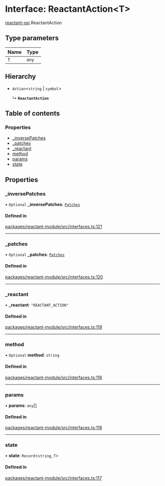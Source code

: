 # Interface: ReactantAction<T\>

[reactant-ssr](../modules/reactant_ssr.md).ReactantAction

## Type parameters

| Name | Type |
| :------ | :------ |
| `T` | `any` |

## Hierarchy

- `Action`<`string` \| `symbol`\>

  ↳ **`ReactantAction`**

## Table of contents

### Properties

- [\_inversePatches](reactant_ssr.ReactantAction.md#_inversepatches)
- [\_patches](reactant_ssr.ReactantAction.md#_patches)
- [\_reactant](reactant_ssr.ReactantAction.md#_reactant)
- [method](reactant_ssr.ReactantAction.md#method)
- [params](reactant_ssr.ReactantAction.md#params)
- [state](reactant_ssr.ReactantAction.md#state)

## Properties

### \_inversePatches

• `Optional` **\_inversePatches**: [`Patches`](../modules/reactant_ssr.md#patches)

#### Defined in

[packages/reactant-module/src/interfaces.ts:121](https://github.com/unadlib/reactant/blob/f66dad8a/packages/reactant-module/src/interfaces.ts#L121)

___

### \_patches

• `Optional` **\_patches**: [`Patches`](../modules/reactant_ssr.md#patches)

#### Defined in

[packages/reactant-module/src/interfaces.ts:120](https://github.com/unadlib/reactant/blob/f66dad8a/packages/reactant-module/src/interfaces.ts#L120)

___

### \_reactant

• **\_reactant**: ``"REACTANT_ACTION"``

#### Defined in

[packages/reactant-module/src/interfaces.ts:119](https://github.com/unadlib/reactant/blob/f66dad8a/packages/reactant-module/src/interfaces.ts#L119)

___

### method

• `Optional` **method**: `string`

#### Defined in

[packages/reactant-module/src/interfaces.ts:116](https://github.com/unadlib/reactant/blob/f66dad8a/packages/reactant-module/src/interfaces.ts#L116)

___

### params

• **params**: `any`[]

#### Defined in

[packages/reactant-module/src/interfaces.ts:118](https://github.com/unadlib/reactant/blob/f66dad8a/packages/reactant-module/src/interfaces.ts#L118)

___

### state

• **state**: `Record`<`string`, `T`\>

#### Defined in

[packages/reactant-module/src/interfaces.ts:117](https://github.com/unadlib/reactant/blob/f66dad8a/packages/reactant-module/src/interfaces.ts#L117)
